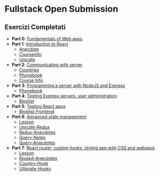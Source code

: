 # Fullstack Open Submission

## Esercizi Completati

- **Part 0**: [Fundamentals of Web apps](Part0)
- **Part 1**: [Introduction to React](Part1)
  - [Anecdote](Part1/anecdote)
  - [Courseinfo](Part1/courseinfo)
  - [Unicafe](Part1/unicafe)
- **Part 2**: [Communicating with server](Part2)
  - [Countries](Part2/countries)
  - [Phonebook](Part2/phonebook)
  - [Course Info](Part2/courseinfo)
- **Part 3**: [Programming a server with NodeJS and Express](Part3)  
  - [Phonebook](Part3/phonebook)
- **Part 4**: [Testing Express servers, user administration](Part4)  
  - [Bloglist](Part4/bloglist)
- **Part 5**: [Testing React apps](Part5)  
  - [Bloglist-Frontend](Part5/bloglist-frontend)
- **Part 6**: [Advanced state management](Part6)
  - [Lesson](Part6/counter)
  - [Unicafe-Redux](Part6/unicafe-redux)
  - [Redux-Anecdotes](Part6/redux-anecdotes)
  - [Query-Notes](Part6/query-notes)
  - [Query-Anecdotes](Part6/query-anecdotes)
- **Part 7**: [React router, custom hooks, styling app with CSS and webpack](Part7)
  - [Lesson](Part7/lesson)
  - [Routed-Anecdotes](Part7/routed-anecdotes)
  - [Country-Hook](Part7/country-hook)
  - [Ultimate-Hooks](Part7/ultimate-hooks)
